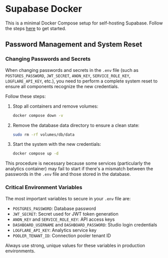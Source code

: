 # Supabase Docker

This is a minimal Docker Compose setup for self-hosting Supabase. Follow the steps [here](https://supabase.com/docs/guides/hosting/docker) to get started.

## Password Management and System Reset

### Changing Passwords and Secrets

When changing passwords and secrets in the `.env` file (such as `POSTGRES_PASSWORD`, `JWT_SECRET`, `ANON_KEY`, `SERVICE_ROLE_KEY`, `LOGFLARE_API_KEY`, etc.), you need to perform a complete system reset to ensure all components recognize the new credentials.

Follow these steps:

1. Stop all containers and remove volumes:
   ```bash
   docker compose down -v
   ```

2. Remove the database data directory to ensure a clean state:
   ```bash
   sudo rm -rf volumes/db/data
   ```

3. Start the system with the new credentials:
   ```bash
   docker compose up -d
   ```

This procedure is necessary because some services (particularly the analytics container) may fail to start if there's a mismatch between the passwords in the `.env` file and those stored in the database.

### Critical Environment Variables

The most important variables to secure in your `.env` file are:

- `POSTGRES_PASSWORD`: Database password
- `JWT_SECRET`: Secret used for JWT token generation
- `ANON_KEY` and `SERVICE_ROLE_KEY`: API access keys
- `DASHBOARD_USERNAME` and `DASHBOARD_PASSWORD`: Studio login credentials
- `LOGFLARE_API_KEY`: Analytics service key
- `POOLER_TENANT_ID`: Connection pooler tenant ID

Always use strong, unique values for these variables in production environments.
